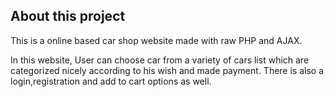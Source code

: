 ## About this project


This is a online based car shop website made with raw PHP and AJAX.

In this website, User can choose car from a variety of cars list which are categorized nicely according to his wish and made payment.
There is also a login,registration and add to cart options as well.
